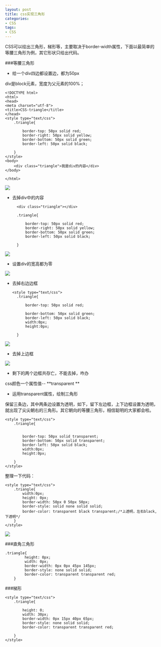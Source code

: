 ```yaml
---
layout: post
title: css实现三角形
categories:
- CSS
tags:
- CSS
---
```


CSS可以绘出三角形，梯形等，主要取决于border-width属性，下面以最简单的等腰三角形为例，其它形状只给出代码。

###等腰三角形

- 给一个div四边都设置边，都为50px

div是block元素，宽度为父元素的100%；

    <!DOCTYPE html>
    <html>
    <head>
    <meta charset="utf-8">
    <title>CSS-triangle</title>
    </head>
    <style type="text/css">
    	.triangle{
    		
    		border-top: 50px solid red;
    		border-right: 50px solid yellow;
    		border-bottom: 50px solid green;
    		border-left: 50px solid black;
    		
    	}
    </style>
    <body>
    	<div class="triangle">我是div的内容</div>
    </body>
    
    </html>

![](http://i.imgur.com/mwPlaui.png)

- 去掉div中的内容

   
        <div class="triangle"></div>
       
    	.triangle{
    		
    		border-top: 50px solid red;
    		border-right: 50px solid yellow;
    		border-bottom: 50px solid green;
    		border-left: 50px solid black;
    		
    	}
    
   
    
    
    
![](http://i.imgur.com/7tOG23R.png)

- 设置div的宽高都为零
    
    <style type="text/css">
    	.triangle{
    		
    		border-top: 50px solid red;
    		border-right: 50px solid yellow;
    		border-bottom: 50px solid green;
    		border-left: 50px solid black;
			width:0px;
			height:0px;
    		
    	}
    </style>

![](http://i.imgur.com/KLYGbuX.png)

- 去掉右边边框
    
      <style type="text/css">
    	.triangle{
    		
    		border-top: 50px solid red;
    		
    		border-bottom: 50px solid green;
    		border-left: 50px solid black;
    		width:0px;
    		height:0px;
    		
    	}
    </style>

![](http://i.imgur.com/5JAwjP1.png)

- 去掉上边框

    <style type="text/css">
    	.triangle{
    		
    	
    		
    		border-bottom: 50px solid green;
    		border-left: 50px solid black;
			width:0px;
			height:0px;
    		
    	}
    </style>

![](http://i.imgur.com/kPbE377.png)

- 剩下的两个边框共存亡，不能去掉，咋办

css颜色一个属性值-- **transparent **

- 运用transparent属性，绘制三角形

保留三条边，其中两条边设置为透明，如下，留下左边框，上下边框设置为透明，就出现了尖尖朝右的三角形。其它朝向的等腰三角形，相信聪明的大家都会啦。

    <style type="text/css">
    	.triangle{
    		

    		border-top: 50px solid transparent;
    		border-bottom: 50px solid transparent;
    		border-left: 50px solid black;
    		width:0px;
    		height:0px;
    		
    	}
    </style>

整理一下代码：

    <style type="text/css">
    	.triangle{
    		width:0px;
    		height: 0px;
    		border-width: 50px 0 50px 50px;
    		border-style: solid none solid solid;
    		border-color: transparent black transparent;/*上透明，左右black,下透明*/
    	}
    </style>


![](http://i.imgur.com/4rijGcq.png)


###直角三角形

    .triangle{
    		 height: 0px; 
    		 width: 0px; 
    		 border-width: 0px 0px 45px 145px; 
    		 border-style: none solid solid;
    		 border-color: transparent transparent red;
    	}

###梯形
    
    <style type="text/css">
    	.triangle{
   
    		height: 0; 
    		width: 30px; 
    		border-width: 0px 15px 40px 65px;
    		border-style: none solid solid; 
    		border-color: transparent transparent red; 
    		
    	}
    </style>